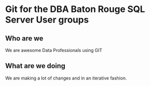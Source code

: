# Git for the DBA Baton Rouge SQL Server User groups

## Who are we
We are awesome Data Professionals using GIT

## What are we doing
We are making a lot of changes and in an iterative fashion.
